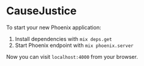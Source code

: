 # CauseJustice

To start your new Phoenix application:

1. Install dependencies with `mix deps.get`
2. Start Phoenix endpoint with `mix phoenix.server`

Now you can visit `localhost:4000` from your browser.
